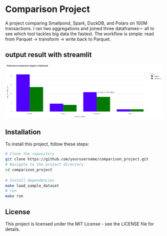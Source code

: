 # Comparison Project
A project comparing Smallpond, Spark, DuckDB, and Polars on 100M transactions. I ran two aggregations and joined three dataframes— all to see which tool tackles big data the fastest. The workflow is simple: read from Parquet → transform → write back to Parquet. 


## output result with streamlit
![Comparison](images/result.png)


## Installation

To install this project, follow these steps:

```bash
# Clone the repository
git clone https://github.com/yourusername/comparison_project.git
# Navigate to the project directory
cd comparison_project

# Install dependencies
make load_sample_dataset
# run
make run
```


## License
This project is licensed under the MIT License - see the LICENSE file for details.